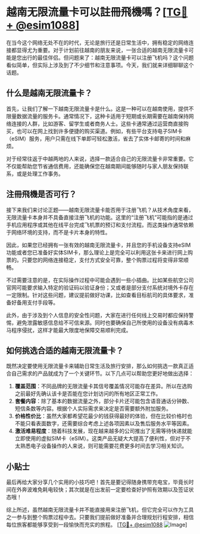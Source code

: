 # 越南无限流量卡可以註冊飛機嗎？[[TG💪+ @esim1088](https://t.me/s/esim1088)]

在当今这个网络无处不在的时代，无论是旅行还是日常生活中，拥有稳定的网络连接都显得尤为重要。对于计划前往越南的朋友来说，一张合适的越南无限流量卡可能是您出行的最佳伴侣。但问题来了：越南无限流量卡可以注册飞机吗？这个问题看似简单，但实际上涉及到了不少细节和注意事项。今天，我们就来详细聊聊这个话题。

## 什么是越南无限流量卡？

首先，让我们了解一下越南无限流量卡是什么。这是一种可以在越南使用，提供不限量数据流量的服务卡。通常情况下，这种卡适用于短期或长期需要在越南保持网络连接的人群，比如游客、留学生或者商务人士。这些卡通常通过运营商直接购买，也可以在网上找到许多便捷的购买渠道。例如，有些平台支持电子SIM卡（eSIM）服务，用户只需在线下单即可轻松激活，省去了实体卡邮寄的时间和麻烦。

对于经常往返于中越两地的人来说，选择一款适合自己的无限流量卡非常重要。它不仅能帮助您节省通信费用，还能确保您在越南期间能够随时与家人朋友保持联系，或是处理工作事务。

## 注冊飛機是否可行？

接下来我们来讨论正题——越南无限流量卡能否用于注册飞机？从技术角度来看，无限流量卡本身并不具备直接注册飞机的功能。这里的“注册飞机”可能指的是通过手机应用程序或其他在线平台完成飞机票的预订和支付流程。而这类操作通常依赖于网络环境的支持，而不是卡片本身的特性。

因此，如果您已经拥有一张有效的越南无限流量卡，并且您的手机设备支持eSIM功能或者您已准备好实体SIM卡，那么理论上是完全可以利用这张卡来进行网上购票的。只要您的网络连接稳定，支付方式安全可靠，整个购票过程将变得非常顺畅。

不过需要注意的是，在实际操作过程中可能会遇到一些小插曲。比如某些航空公司官网可能要求输入特定的验证码以验证身份；又或者是部分支付系统对境外卡存在一定限制。针对这些问题，建议提前做好功课，比如查看目标航司的具体要求，准备好备用支付手段等。

此外，由于涉及到个人信息的安全性问题，大家在进行任何线上交易时都应保持警惕，避免泄露敏感信息给不可信来源。同时也要确保自己所使用的设备没有病毒木马程序侵扰，这样才能最大限度地保障交易顺利完成。

## 如何挑选合适的越南无限流量卡？

既然决定要使用无限流量卡来辅助日常生活及旅行安排，那么如何挑选一款真正适合自己需求的产品就成为了一个关键环节。以下几点可以帮助您更好地做出选择：

1. **覆盖范围**：不同品牌的无限流量卡其信号覆盖情况可能存在差异。所以在选购之前最好先确认该卡是否能在您计划访问的所有地区正常工作。
2. **套餐内容**：除了基本的数据流量之外，部分卡片还可能包含语音通话分钟数、短信条数等内容。根据个人实际需求来决定是否需要额外附加服务。
3. **价格性价比**：虽然大家都希望花最少的钱获得最好的体验，但在比较价格时也不能只看表面数字，还需要综合考虑上述各项因素以及售后服务水平等因素。
4. **激活难易程度**：随着科技发展，现在越来越多的公司推出了无需等待快递就能立即使用的虚拟SIM卡（eSIM）。这类产品无疑大大提高了便利性，但对于不太熟悉电子设备操作的人来说，则可能需要花费更多时间去学习相关知识。

## 小贴士

最后再给大家分享几个实用的小技巧吧！首先是要记得随身携带充电宝，毕竟长时间在外奔波难免耗电较快；其次就是在出发前一定要检查好护照有效期以及签证状态哦！

综上所述，虽然越南无限流量卡并不能直接用来注册飞机，但它完全可以作为工具之一参与到整个购票过程中去。只要我们提前做好准备并合理规划行程安排，相信每位旅客都能够享受到一段愉快而充实的旅程。 [[TG💪+ @esim1088](https://t.me/s/esim1088) ![Image](https://i.postimg.cc/4NQfJmqS/Snipaste-2025-05-13-00-14-12.png)]